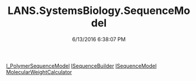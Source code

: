 ﻿---
title: LANS.SystemsBiology.SequenceModel
date: 6/13/2016 6:38:07 PM
---

[I_PolymerSequenceModel](T-LANS.SystemsBiology.SequenceModel.I_PolymerSequenceModel.html)
[ISequenceBuilder](T-LANS.SystemsBiology.SequenceModel.ISequenceBuilder.html)
[ISequenceModel](T-LANS.SystemsBiology.SequenceModel.ISequenceModel.html)
[MolecularWeightCalculator](T-LANS.SystemsBiology.SequenceModel.MolecularWeightCalculator.html)
